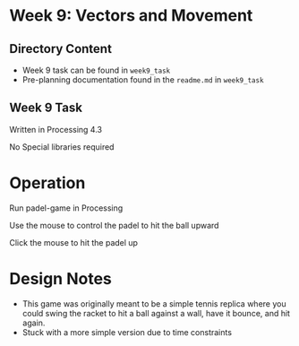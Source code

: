 # Week 9: Vectors and Movement

## Directory Content
- Week 9 task can be found in `week9_task`
- Pre-planning documentation found in the `readme.md` in `week9_task`

## Week 9 Task
<p> Written in Processing 4.3 </p>
<p> No Special libraries required </p>

# Operation
<p> Run padel-game in Processing </p>
<p> Use the mouse to control the padel to hit the ball upward </p>
<p> Click the mouse to hit the padel up </p>

# Design Notes
- This game was originally meant to be a simple tennis replica where you could swing the racket to hit a ball against a wall, have it bounce, and hit again.
- Stuck with a more simple version due to time constraints